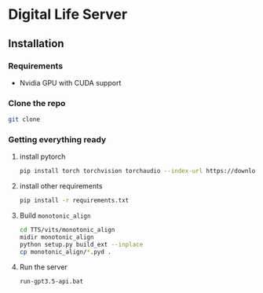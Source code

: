 # Digital Life Server
## Installation
### Requirements
- Nvidia GPU with CUDA support
### Clone the repo
```bash
git clone
```
### Getting everything ready
1. install pytorch
    ```bash
    pip install torch torchvision torchaudio --index-url https://download.pytorch.org/whl/cu118
    ```
2. install other requirements
    ```bash
    pip install -r requirements.txt
    ```
3. Build `monotonic_align`
   ```bash
   cd TTS/vits/monotonic_align
   midir monotonic_align
   python setup.py build_ext --inplace
   cp monotonic_align/*.pyd .
   ```
3. Run the server
    ```bash
    run-gpt3.5-api.bat
    ```